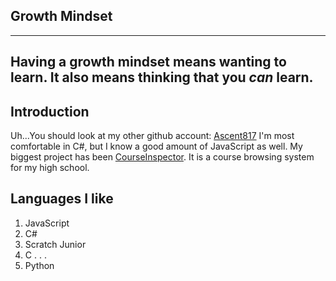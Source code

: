 ## Growth Mindset
---
Having a **growth mindset** means wanting to learn. It also means thinking that you *can* learn.
---
## Introduction
Uh...You should look at my other github account: 	[Ascent817](https://github.com/Ascent817)
I'm most comfortable in C#, but I know a good amount of JavaScript as well. My biggest project has been [CourseInspector](courseinspector.web.app).
It is a course browsing system for my high school.

## Languages I like
1. JavaScript
2. C#
3. Scratch Junior
4. C
.
.
.
10234. Python
